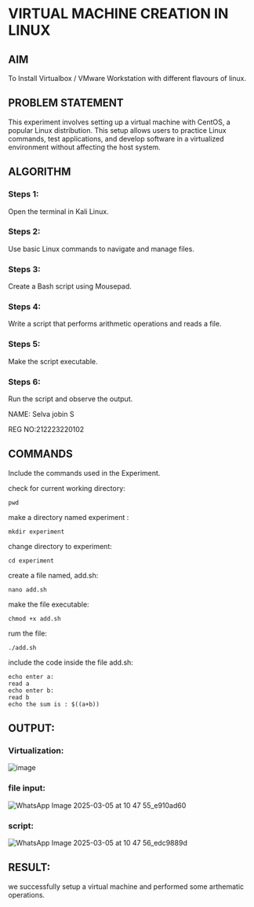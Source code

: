  # VIRTUAL MACHINE CREATION IN LINUX
  ## AIM
  To Install Virtualbox / VMware Workstation with different flavours of linux.
## PROBLEM STATEMENT
  This experiment involves setting up a virtual machine with CentOS, a popular Linux distribution. This setup allows users to practice Linux commands, test applications, and develop software in a virtualized environment without affecting the host system.


## ALGORITHM
 ### Steps 1:
 Open the terminal in Kali Linux.
 ### Steps 2:
 Use basic Linux commands to navigate and manage files.
 ### Steps 3:
 Create a Bash script using Mousepad.
 ### Steps 4:
 Write a script that performs arithmetic operations and reads a file.
 ### Steps 5:
 Make the script executable. 
 ### Steps 6:
 Run the script and observe the output.
 
 NAME: Selva jobin S
 
 
REG NO:212223220102
 
## COMMANDS
Include the commands used in the Experiment.

check for current working directory:
```
pwd
```
make a directory named experiment :
```
mkdir experiment
```
change directory to experiment:
```
cd experiment
```
create a file named, add.sh:
```
nano add.sh
```
make the file executable:
```
chmod +x add.sh
```
rum the file:
```
./add.sh
```
include the code inside the file add.sh:
```
echo enter a:
read a
echo enter b:
read b
echo the sum is : $((a+b))
```

## OUTPUT:
### Virtualization:
![image](https://github.com/user-attachments/assets/3be2d025-255b-46d2-b7b6-4aa14412d915)

### file input:
![WhatsApp Image 2025-03-05 at 10 47 55_e910ad60](https://github.com/user-attachments/assets/a4dc9e15-e275-4a9f-b470-3dc007804720)

### script:
![WhatsApp Image 2025-03-05 at 10 47 56_edc9889d](https://github.com/user-attachments/assets/81f5bbe5-5e9f-4c93-85c8-8897d10f3330)



## RESULT:
we successfully setup a virtual machine and performed some arthematic operations.

  


